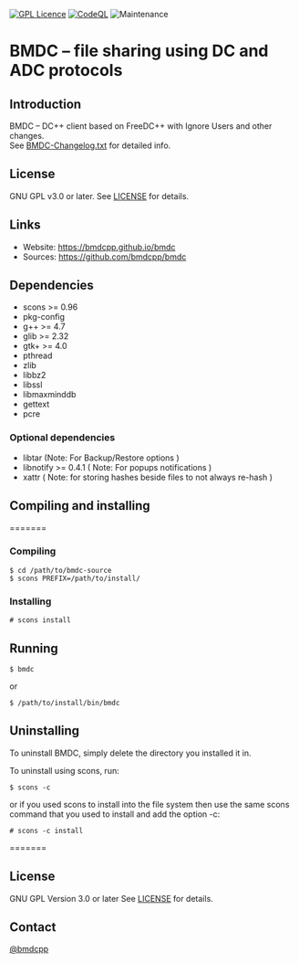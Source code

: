 [![GPL Licence](https://badges.frapsoft.com/os/gpl/gpl.png?v=103)](https://opensource.org/licenses/GPL-3.0/) 
[![CodeQL](https://github.com/bmdcpp/bmdc/actions/workflows/codeql.yml/badge.svg?branch=main)](https://github.com/bmdcpp/bmdc/actions/workflows/codeql.yml)
![Maintenance](https://img.shields.io/maintenance/yes/2024)

# BMDC &ndash; file sharing using DC and ADC protocols

## Introduction

BMDC &ndash; DC++ client based on FreeDC++ with Ignore Users and other changes.<br/>
See [BMDC-Changelog.txt](https://github.com/bmdcpp/bmdc/blob/main/BMDC-Changelog.txt) for detailed info.

## License

GNU GPL v3.0 or later. See [LICENSE](https://github.com/bmdcpp/bmdc/blob/main/LICENSE) for details.

## Links

- Website: https://bmdcpp.github.io/bmdc
- Sources: https://github.com/bmdcpp/bmdc

## Dependencies

- scons >= 0.96
- pkg-config
- g++ >= 4.7
- glib >= 2.32
- gtk+ >= 4.0
- pthread
- zlib
- libbz2
- libssl
- libmaxminddb
- gettext
- pcre

### Optional dependencies

- libtar (Note: For Backup/Restore options )
- libnotify >= 0.4.1 ( Note: For popups notifications )
- xattr ( Note: for storing hashes beside files to not always re-hash )

## Compiling and installing
=======

### Compiling

```
$ cd /path/to/bmdc-source
$ scons PREFIX=/path/to/install/
```

### Installing

```
# scons install
```

## Running
```
$ bmdc
```

or

```
$ /path/to/install/bin/bmdc
```

## Uninstalling

To uninstall BMDC, simply delete the directory you installed it in.

To uninstall using scons, run:

```
$ scons -c
```

or if you used scons to install into the file system then use the same scons command that you used to install and add the option -c:

```
# scons -c install
```

=======

## License

GNU GPL Version 3.0 or later
See [LICENSE](https://github.com/bmdcpp/bmdc/blob/main/LICENSE) for details.

## Contact
[@bmdcpp](https://www.github.com/@bmdcpp)

